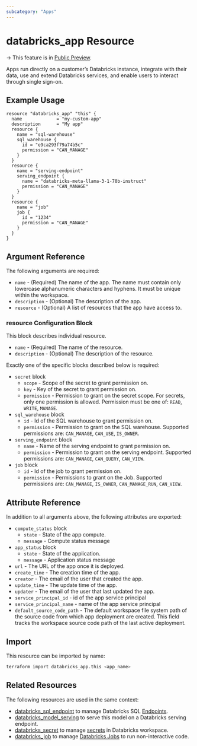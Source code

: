 ```yaml
---
subcategory: "Apps"
---
```

# databricks_app Resource

-> This feature is in [Public Preview](https://docs.databricks.com/release-notes/release-types.html).

Apps run directly on a customer’s Databricks instance, integrate with their data, use and extend Databricks services, and enable users to interact through single sign-on.

## Example Usage

```hcl
resource "databricks_app" "this" {
  name             = "my-custom-app"
  description      = "My app"
  resource {
    name = "sql-warehouse"
    sql_warehouse {
      id = "e9ca293f79a74b5c"
      permission = "CAN_MANAGE"
    }
  }
  resource {
    name = "serving-endpoint"
    serving_endpoint {
      name = "databricks-meta-llama-3-1-70b-instruct"
      permission = "CAN_MANAGE"
    }
  }
  resource {
    name = "job"
    job {
      id = "1234"
      permission = "CAN_MANAGE"
    }
  } 
}
```

## Argument Reference

The following arguments are required:

* `name` - (Required) The name of the app. The name must contain only lowercase alphanumeric characters and hyphens. It must be unique within the workspace.
* `description` - (Optional) The description of the app.
* `resource` - (Optional) A list of resources that the app have access to.

### resource Configuration Block

This block describes individual resource.

* `name` - (Required) The name of the resource.
* `description` - (Optional) The description of the resource.

Exactly one of the specific blocks described below is required:

* `secret` block
  * `scope` - Scope of the secret to grant permission on.
  * `key` - Key of the secret to grant permission on.
  * `permission` - Permission to grant on the secret scope. For secrets, only one permission is allowed. Permission must be one of: `READ`, `WRITE`, `MANAGE`.
* `sql_warehouse` block
  * `id` - Id of the SQL warehouse to grant permission on.
  * `permission` - Permission to grant on the SQL warehouse. Supported permissions are: `CAN_MANAGE`, `CAN_USE`, `IS_OWNER`.
* `serving_endpoint` block
  * `name` - Name of the serving endpoint to grant permission on.
  * `permission` - Permission to grant on the serving endpoint. Supported permissions are: `CAN_MANAGE`, `CAN_QUERY`, `CAN_VIEW`.
* `job` block
  * `id` - Id of the job to grant permission on.
  * `permission` - Permissions to grant on the Job. Supported permissions are: `CAN_MANAGE`, `IS_OWNER`, `CAN_MANAGE_RUN`, `CAN_VIEW`.

## Attribute Reference

In addition to all arguments above, the following attributes are exported:

* `compute_status` block
  * `state` - State of the app compute.
  * `message` - Compute status message
* `app_status` block
  * `state` - State of the application.
  * `message` - Application status message
* `url` - The URL of the app once it is deployed.
* `create_time` - The creation time of the app.
* `creator` - The email of the user that created the app.
* `update_time` - The update time of the app.
* `updater` - The email of the user that last updated the app.
* `service_principal_id` - id of the app service principal
* `service_principal_name` - name of the app service principal
* `default_source_code_path` - The default workspace file system path of the source code from which app deployment are created. This field tracks the workspace source code path of the last active deployment.

## Import

This resource can be imported by name:

```bash
terraform import databricks_app.this <app_name>
```

## Related Resources

The following resources are used in the same context:

* [databricks_sql_endpoint](sql_endpoint.md) to manage Databricks SQL [Endpoints](https://docs.databricks.com/sql/admin/sql-endpoints.html).
* [databricks_model_serving](model_serving.md) to serve this model on a Databricks serving endpoint.
* [databricks_secret](secret.md) to manage [secrets](https://docs.databricks.com/security/secrets/index.html#secrets-user-guide) in Databricks workspace.
* [databricks_job](job.md) to manage [Databricks Jobs](https://docs.databricks.com/jobs.html) to run non-interactive code.
